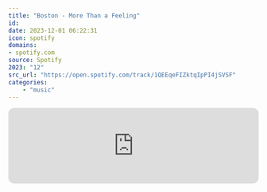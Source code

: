 ```yaml
---
title: "Boston - More Than a Feeling"
id: 
date: 2023-12-01 06:22:31
icon: spotify
domains:
- spotify.com
source: Spotify
2023: "12"
src_url: "https://open.spotify.com/track/1QEEqeFIZktqIpPI4jSVSF"
categories:
    - "music"
---
```

<iframe style="border-radius: 12px" width="100%" height="152" title="Spotify Embed: More Than a Feeling" frameborder="0" allowfullscreen allow="autoplay; clipboard-write; encrypted-media; fullscreen; picture-in-picture" loading="lazy" src="https://open.spotify.com/embed/track/1QEEqeFIZktqIpPI4jSVSF?utm_source=oembed"></iframe>
